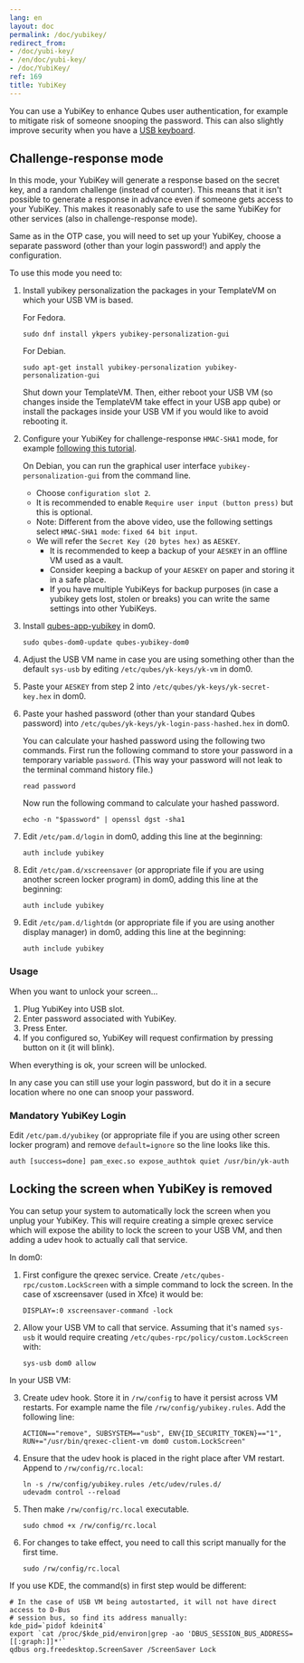 ```yaml
---
lang: en
layout: doc
permalink: /doc/yubikey/
redirect_from:
- /doc/yubi-key/
- /en/doc/yubi-key/
- /doc/YubiKey/
ref: 169
title: YubiKey
---
```



You can use a YubiKey to enhance Qubes user authentication, for example to mitigate risk of someone snooping the password.
This can also slightly improve security when you have a [USB keyboard](/doc/device-handling-security/#security-warning-on-usb-input-devices).

## Challenge-response mode

In this mode, your YubiKey will generate a response based on the secret key, and a random challenge (instead of counter).
This means that it isn't possible to generate a response in advance even if someone gets access to your YubiKey.
This makes it reasonably safe to use the same YubiKey for other services (also in challenge-response mode).

Same as in the OTP case, you will need to set up your YubiKey, choose a separate password (other than your login password!) and apply the configuration.

To use this mode you need to:

1. Install yubikey personalization the packages in your TemplateVM on which your USB VM is based.

   For Fedora.

    ```
    sudo dnf install ykpers yubikey-personalization-gui
    ```

   For Debian.

    ```
    sudo apt-get install yubikey-personalization yubikey-personalization-gui
    ```

   Shut down your TemplateVM.
   Then, either reboot your USB VM (so changes inside the TemplateVM take effect in your USB app qube) or install the packages inside your USB VM if you would like to avoid rebooting it.

2. Configure your YubiKey for challenge-response `HMAC-SHA1` mode, for example [following this tutorial](https://www.yubico.com/products/services-software/personalization-tools/challenge-response/).

   On Debian, you can run the graphical user interface `yubikey-personalization-gui` from the command line.

   - Choose `configuration slot 2`.
   - It is recommended to enable `Require user input (button press)` but this is optional.
   - Note: Different from the above video, use the following settings select
   `HMAC-SHA1 mode`: `fixed 64 bit input`.
   - We will refer the `Secret Key (20 bytes hex)` as `AESKEY`.
     - It is recommended to keep a backup of your `AESKEY` in an offline VM used as a vault.
     - Consider keeping a backup of your `AESKEY` on paper and storing it in a safe place.
     - If you have multiple YubiKeys for backup purposes (in case a yubikey gets lost, stolen or breaks) you can write the same settings into other YubiKeys.

3. Install [qubes-app-yubikey](https://github.com/QubesOS/qubes-app-yubikey) in dom0.

    ```
    sudo qubes-dom0-update qubes-yubikey-dom0
    ```

4. Adjust the USB VM name in case you are using something other than the default
   `sys-usb` by editing `/etc/qubes/yk-keys/yk-vm` in dom0.

5. Paste your `AESKEY` from step 2 into `/etc/qubes/yk-keys/yk-secret-key.hex` in dom0.

6. Paste your hashed password (other than your standard Qubes password)  into
`/etc/qubes/yk-keys/yk-login-pass-hashed.hex` in dom0.

    You can calculate your hashed password using the following two commands.
    First run the following command to store your password in a temporary variable `password`.
    (This way your password will not leak to the terminal command history file.)

    ```
    read password
    ```

    Now run the following command to calculate your hashed password.

    ```
    echo -n "$password" | openssl dgst -sha1
    ```

7. Edit `/etc/pam.d/login` in dom0, adding this line at the beginning:

    ```
    auth include yubikey
    ```

8. Edit `/etc/pam.d/xscreensaver` (or appropriate file if you are using another screen locker program) in dom0, adding this line at the beginning:

    ```
    auth include yubikey
    ```

9. Edit `/etc/pam.d/lightdm` (or appropriate file if you are using another display manager) in dom0, adding this line at the beginning:

    ```
    auth include yubikey
    ```

### Usage

When you want to unlock your screen...

1) Plug YubiKey into USB slot.
2) Enter password associated with YubiKey.
3) Press Enter.
4) If you configured so, YubiKey will request confirmation by pressing button on it (it will blink).

When everything is ok, your screen will be unlocked.

In any case you can still use your login password, but do it in a secure location where no one can snoop your password.

### Mandatory YubiKey Login

Edit `/etc/pam.d/yubikey` (or appropriate file if you are using other screen locker program) and remove `default=ignore` so the line looks like this.

```
auth [success=done] pam_exec.so expose_authtok quiet /usr/bin/yk-auth
```

## Locking the screen when YubiKey is removed

You can setup your system to automatically lock the screen when you unplug your YubiKey.
This will require creating a simple qrexec service which will expose the ability to lock the screen to your USB VM, and then adding a udev hook to actually call that service.

In dom0:

1. First configure the qrexec service.
   Create `/etc/qubes-rpc/custom.LockScreen` with a simple command to lock the screen.
   In the case of xscreensaver (used in Xfce) it would be:

   ```
   DISPLAY=:0 xscreensaver-command -lock
   ```

2. Allow your USB VM to call that service.
   Assuming that it's named `sys-usb` it would require creating `/etc/qubes-rpc/policy/custom.LockScreen` with:

   ```
   sys-usb dom0 allow
   ```

In your USB VM:

3. Create udev hook.
   Store it in `/rw/config` to have it persist across VM restarts.
   For example name the file `/rw/config/yubikey.rules`.
   Add the following line:

   ```
   ACTION=="remove", SUBSYSTEM=="usb", ENV{ID_SECURITY_TOKEN}=="1", RUN+="/usr/bin/qrexec-client-vm dom0 custom.LockScreen"
   ```

4. Ensure that the udev hook is placed in the right place after VM restart.
   Append to `/rw/config/rc.local`:

   ```
   ln -s /rw/config/yubikey.rules /etc/udev/rules.d/
   udevadm control --reload
   ```

5. Then make `/rw/config/rc.local` executable.

   ```
   sudo chmod +x /rw/config/rc.local
   ```

6. For changes to take effect, you need to call this script manually for the first time.

   ```
   sudo /rw/config/rc.local
   ```

If you use KDE, the command(s) in first step would be different:

```
# In the case of USB VM being autostarted, it will not have direct access to D-Bus
# session bus, so find its address manually:
kde_pid=`pidof kdeinit4`
export `cat /proc/$kde_pid/environ|grep -ao 'DBUS_SESSION_BUS_ADDRESS=[[:graph:]]*'`
qdbus org.freedesktop.ScreenSaver /ScreenSaver Lock
```
